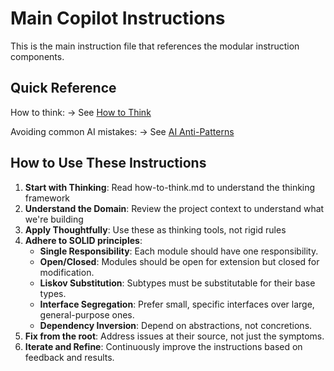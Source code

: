 # Main Copilot Instructions

This is the main instruction file that references the modular instruction components.

## Quick Reference

How to think:
→ See [How to Think](instructions/how-to-think.md)

Avoiding common AI mistakes:
→ See [AI Anti-Patterns](instructions/ai-anti-patterns.md)

## How to Use These Instructions

1. **Start with Thinking**: Read how-to-think.md to understand the thinking framework
2. **Understand the Domain**: Review the project context to understand what we're building
3. **Apply Thoughtfully**: Use these as thinking tools, not rigid rules
4. **Adhere to SOLID principles**:
   - **Single Responsibility**: Each module should have one responsibility.
   - **Open/Closed**: Modules should be open for extension but closed for modification.
   - **Liskov Substitution**: Subtypes must be substitutable for their base types.
   - **Interface Segregation**: Prefer small, specific interfaces over large, general-purpose ones.
   - **Dependency Inversion**: Depend on abstractions, not concretions.
5. **Fix from the root**: Address issues at their source, not just the symptoms.
6. **Iterate and Refine**: Continuously improve the instructions based on feedback and results.

